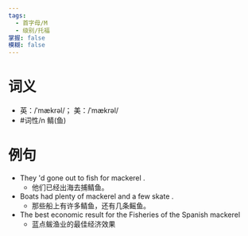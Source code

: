 ```yaml
---
tags:
  - 首字母/M
  - 级别/托福
掌握: false
模糊: false
---
```

# 词义
- 英：/ˈmækrəl/； 美：/ˈmækrəl/
- #词性/n  鲭(鱼)
# 例句
- They 'd gone out to fish for mackerel .
	- 他们已经出海去捕鲭鱼。
- Boats had plenty of mackerel and a few skate .
	- 那些船上有许多鲭鱼，还有几条鳐鱼。
- The best economic result for the Fisheries of the Spanish mackerel
	- 蓝点鲅渔业的最佳经济效果
